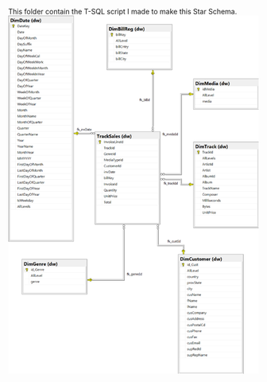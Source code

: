 This folder contain the T-SQL script I made to make this Star Schema.
![alt text](https://github.com/Mahokkit/T-SQL/blob/master/Chinook_Mart/Chinook%20Mart.png)
